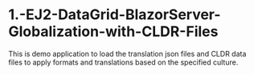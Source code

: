 # 1.-EJ2-DataGrid-BlazorServer-Globalization-with-CLDR-Files
This is demo application to load the translation json files and CLDR data files to apply formats and translations based on the specified culture.
